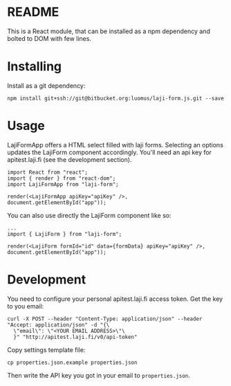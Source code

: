 # README #

This is a React module, that can be installed as a npm dependency and bolted to DOM with few lines.

# Installing #

Install as a git dependency:

```
npm install git+ssh://git@bitbucket.org:luomus/laji-form.js.git --save
```

# Usage #

LajiFormApp offers a HTML select filled with laji forms. Selecting an options updates the LajiForm component accordingly. You'll need an api key for apitest.laji.fi (see the development section).

```
import React from "react";
import { render } from "react-dom";
import LajiFormApp from "laji-form";

render(<LajiFormApp apiKey="apiKey" />, document.getElementById("app"));
```

You can also use directly the LajiForm component like so:

```
...
import { LajiForm } from "laji-form";

render(<LajiForm formId="id" data={formData} apiKey="apiKey" />, document.getElementById("app"));
```

# Development #

You need to configure your personal apitest.laji.fi access token. Get the key to you email:

```
curl -X POST --header "Content-Type: application/json" --header "Accept: application/json" -d "{\
  \"email\": \"<YOUR EMAIL ADDRESS>\"\
  }" "http://apitest.laji.fi/v0/api-token"
```

Copy settings template file:

```
cp properties.json.example properties.json
```

Then write the API key you got in your email to ```properties.json```.
